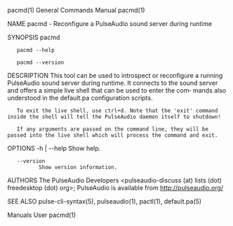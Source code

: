 pacmd(1)                                                                                   General Commands Manual                                                                                   pacmd(1)

NAME
       pacmd - Reconfigure a PulseAudio sound server during runtime

SYNOPSIS
       pacmd

       pacmd --help

       pacmd --version

DESCRIPTION
       This tool can be used to introspect or reconfigure a running PulseAudio sound server during runtime. It connects to the sound server and offers a simple live shell that can be used to enter the com‐
       mands also understood in the default.pa configuration scripts.

       To exit the live shell, use ctrl+d. Note that the 'exit' command inside the shell will tell the PulseAudio daemon itself to shutdown!

       If any arguments are passed on the command line, they will be passed into the live shell which will process the command and exit.

OPTIONS
       -h | --help
              Show help.

       --version
              Show version information.

AUTHORS
       The PulseAudio Developers <pulseaudio-discuss (at) lists (dot) freedesktop (dot) org>; PulseAudio is available from http://pulseaudio.org/

SEE ALSO
       pulse-cli-syntax(5), pulseaudio(1), pactl(1), default.pa(5)

Manuals                                                                                              User                                                                                            pacmd(1)

